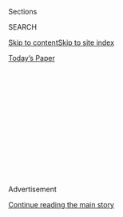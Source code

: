 <div id="app">

<div>

<div>

<div>

<div class="NYTAppHideMasthead css-1q2w90k e1suatyy0">

<div class="section css-ui9rw0 e1suatyy2">

<div class="css-eph4ug er09x8g0">

<div class="css-6n7j50">

</div>

<span class="css-1dv1kvn">Sections</span>

<div class="css-10488qs">

<span class="css-1dv1kvn">SEARCH</span>

</div>

[Skip to content](#site-content)[Skip to site
index](#site-index)

</div>

<div class="css-10698na e1huz5gh0">

</div>

</div>

<div id="masthead-bar-one" class="section hasLinks css-15hmgas e1csuq9d3">

<div class="css-uqyvli e1csuq9d0">

</div>

<div class="css-1uqjmks e1csuq9d1">

</div>

<div class="css-9e9ivx">

[](https://myaccount.nytimes3xbfgragh.onion/auth/login?response_type=cookie&client_id=vi)

</div>

<div class="css-1bvtpon e1csuq9d2">

[Today’s
Paper](https://www.nytimes3xbfgragh.onion/section/todayspaper)

</div>

</div>

</div>

</div>

<div data-aria-hidden="false">

<div id="site-content" data-role="main">

<div>

<div class="css-1aor85t" style="opacity:0.000000001;z-index:-1;visibility:hidden">

<div class="css-1hqnpie">

<div class="css-epjblv">

<span class="css-17xtcya">[Opinion](/section/opinion)</span><span class="css-x15j1o">|</span><span class="css-fwqvlz">My
Vietnam
War</span>

</div>

<div class="css-k008qs">

<div class="css-1iwv8en">

<span class="css-18z7m18"></span>

<div>

</div>

</div>

<span class="css-1n6z4y">https://nyti.ms/2DYtrur</span>

<div class="css-1705lsu">

<div class="css-4xjgmj">

<div class="css-4skfbu" data-role="toolbar" data-aria-label="Social Media Share buttons, Save button, and Comments Panel with current comment count" data-testid="share-tools">

  - 
  - 
  - 
  - 
    
    <div class="css-6n7j50">
    
    </div>

  - 

</div>

</div>

</div>

</div>

</div>

</div>

<div id="NYT_TOP_BANNER_REGION" class="css-13pd83m">

</div>

<div id="top-wrapper" class="css-1sy8kpn">

<div id="top-slug" class="css-l9onyx">

Advertisement

</div>

[Continue reading the main
story](#after-top)

<div class="ad top-wrapper" style="text-align:center;height:100%;display:block;min-height:250px">

<div id="top" class="place-ad" data-position="top" data-size-key="top">

</div>

</div>

<div id="after-top">

</div>

</div>

<div id="sponsor-wrapper" class="css-1hyfx7x">

<div id="sponsor-slug" class="css-19vbshk">

Supported by

</div>

[Continue reading the main
story](#after-sponsor)

<div id="sponsor" class="ad sponsor-wrapper" style="text-align:center;height:100%;display:block">

</div>

<div id="after-sponsor">

</div>

</div>

<div class="css-v5btjw etb61u70">

<div class="css-v05ibm etb61u71">

[Opinion](/section/opinion)

</div>

</div>

[Vietnam '67](/column/vietnam-67 "Vietnam '67")

<div class="css-1vkm6nb ehdk2mb0">

# My Vietnam War

</div>

<div class="css-xt80pu e12qa4dv0">

<div class="css-18e8msd">

<div class="css-vp77d3 epjyd6m0">

<div class="css-1baulvz">

By <span class="css-1baulvz last-byline" itemprop="name">Nancy
Biberman</span>

</div>

</div>

  - March 27,
    2018

  - 
    
    <div class="css-4xjgmj">
    
    <div class="css-d8bdto" data-role="toolbar" data-aria-label="Social Media Share buttons, Save button, and Comments Panel with current comment count" data-testid="share-tools">
    
      - 
      - 
      - 
      - 
        
        <div class="css-6n7j50">
        
        </div>
    
      - 
    
    </div>
    
    </div>

</div>

</div>

<div class="css-79elbk" data-testid="photoviewer-wrapper">

<div class="css-z3e15g" data-testid="photoviewer-wrapper-hidden">

</div>

<div class="css-1a48zt4 ehw59r15" data-testid="photoviewer-children">

![<span class="css-16f3y1r e13ogyst0" data-aria-hidden="true">Students
flash peace signs during protests at Columbia
University.</span><span class="css-cnj6d5 e1z0qqy90" itemprop="copyrightHolder"><span class="css-1ly73wi e1tej78p0">Credit...</span><span><span>Patrick
A. Burns/The New York
Times</span></span></span>](https://static01.graylady3jvrrxbe.onion/images/2018/03/27/opinion/27Vietnam-newsletter1/27Vietnam-newsletter1-articleLarge.jpg?quality=75&auto=webp&disable=upscale)

</div>

</div>

<div class="section meteredContent css-1r7ky0e" name="articleBody" itemprop="articleBody">

<div class="css-1fanzo5 StoryBodyCompanionColumn">

<div class="css-53u6y8">

It had been a winter of pent-up tension with too much time spent
indoors. I was anxious to ditch my pea coat for a tank top and soak up
some rays and music on the broad steps outside of Low Library on
Columbia University’s campus. But spring wasn’t the only thing on my
mind.

In high school, our freedom anthem had been Bob Dylan’s “Like a Rolling
Stone.” But by the time I was in college, in 1968, things no longer felt
so free, so open. Country Joe’s cynical “I-Feel-Like-I’m-Fixin’-to-die
Rag” better captured the mood.

I tried to explain my sullenness to my parents, hoping to damp down
their worries about their 19-year-old daughter, who had become an Ivy
League antiwar protester. Yes, I went to class and got good grades. But
my head and heart were in leaflet writing, dorm organizing, teach-ins
and sit-ins. My activism didn’t really surprise them: I was very much my
parents’ daughter. Our family was seeing this war in Vietnam through the
same eyes. What bound us was what we saw on the evening news every day:
women and children running from American aerial chemical bombardment,
their flesh burning, mouth’s in silent screams. Still, they were
understandably concerned.

They say Vietnam was the first TV war, and we knew it at the time.
Television was in its infancy during my own young years. My dad built
one for our living room, his electrical engineering skills honed by
developing sophisticated weaponry for aerial bombardment fighting the
Japanese in the South Pacific during World War II.

</div>

</div>

<div class="css-1fanzo5 StoryBodyCompanionColumn">

<div class="css-53u6y8">

I was born when the fight against the Nazis was barely in the rear-view
mirror, and never out of memory. Kids my age were schooled in violence:
a war that included mass genocide and the atomic bomb. Every day we were
reminded that another could start any day; in kindergarten we “ducked”
under our desks and “covered” the backs of our necks to shield ourselves
against a nuclear bomb attack. The mushroom cloud had engulfed Japan
only five years earlier; it wasn’t a stretch for our schools to worry,
and be prepared.

One Sunday morning in September 1963, four African American girls were
murdered by a bomb planted at a church in Birmingham, Ala. I was 15. Two
months later, on a November afternoon, my high school’s public address
system summoned us to the gym for an assembly. The principal announced
that the president of the United States, John F. Kennedy, had been
assassinated in Dallas. We should get our things together and go home.
My family sat glued to the TV for days, until the funeral was over; we
saw images of a blood-soaked first lady watching the vice president,
Lyndon B. Johnson, take the oath of office on an airplane en route to
Washington.

I demanded that my dad explain why all this was happening, figuring he
knew about killing. Maybe because I was old enough, at 15, to
understand, maybe because I was insistent and inconsolable about
Birmingham and Dallas, but my father told me about his wartime
experiences, and showed me his medals and dog tags, along with my
parents’ wedding photo taken June 4, 1944, two days before D-Day, my dad
looking young and cool in his Army uniform, about to be shipped out.

With one exception, my father answered my questions about the war.
First, why? Because we were attacked; the Japanese bombed our ships in
Pearl Harbor. They attacked us; we didn’t start the fight. They were
fascists, he said. Dictators, tyrants. They ruled by fear, enslaving and
incinerating millions of Jews and many others thought to be different by
a racist ideology. Racism. I understood that word. “Never again,” he
said, would that be allowed to happen. Never would it be forgotten. My
father refused to tell me how many people he killed during the war, no
matter how many times I asked. No, he said. You know enough.

</div>

</div>

<div class="css-1fanzo5 StoryBodyCompanionColumn">

<div class="css-53u6y8">

My parents, as first-generation Americans, were very much the children
of their own parents. All four of my grandparents arrived in our country
as refugees fleeing religious and political persecution, running for
their lives. They were penniless and spoke no English, but were
determined to make a better life for their children and children’s
children (me). This was the family story, and even though I didn’t speak
their language, I got the message.

On April 4, 1968, the Rev. Dr. Martin Luther King Jr. was assassinated
in Memphis. On hearing this news young people ran into the streets in
spontaneous grief and rage against the killing of a beloved leader. A
month later thousands of my classmates at Columbia barricaded ourselves
inside campus buildings, angry at the university’s decision to build a
private gym for students in a small public park separating the campus
from Harlem, and protesting the university’s involvement in Vietnam War
research for the military. The unending violence of the war, the
point-blank murders of civilians that we saw on TV, the murder of an
African American hero: With our bodies we said “enough.” I was arrested
with about 800 other students in April 1968 for criminal trespass in a
campus building.

What we did at Columbia wasn’t the first major student strike of that
era; Howard University students deserve credit for being the first. But
we were both early to student antiwar activism, which grew into an
enormous movement of young people that eventually helped end the Vietnam
War.

It took way too long. Nearly 60,000 American soldiers died. Three
million Vietnamese were killed. More bombs were dropped on Vietnam than
in the entirety of World War II. Why? For what? Who attacked whom? What
ever happened to “never again?”

Maybe we students should have done more to end the war sooner. More
demonstrations, more sit-ins, more tying up traffic and bringing normal
life to a standstill until the war stopped. We were young and
idealistic; we said “enough” to the slaughtering of innocents in our
name, and raged against the politicians who were too timid or too
corrupt, to stand up for what was right. Who refused to learn. Our
country was awash in uncontrollable violence, and unable to change.

But it did, eventually. It’s a lesson that student activists today
should take to heart. Change will come.

</div>

</div>

</div>

<div>

</div>

<div>

</div>

<div>

</div>

<div>

<div id="bottom-wrapper" class="css-1ede5it">

<div id="bottom-slug" class="css-l9onyx">

Advertisement

</div>

[Continue reading the main
story](#after-bottom)

<div id="bottom" class="ad bottom-wrapper" style="text-align:center;height:100%;display:block;min-height:90px">

</div>

<div id="after-bottom">

</div>

</div>

</div>

</div>

</div>

## Site Index

<div>

</div>

## Site Information Navigation

  - [© <span>2020</span> <span>The New York Times
    Company</span>](https://help.nytimes3xbfgragh.onion/hc/en-us/articles/115014792127-Copyright-notice)

<!-- end list -->

  - [NYTCo](https://www.nytco.com/)
  - [Contact
    Us](https://help.nytimes3xbfgragh.onion/hc/en-us/articles/115015385887-Contact-Us)
  - [Work with us](https://www.nytco.com/careers/)
  - [Advertise](https://nytmediakit.com/)
  - [T Brand Studio](http://www.tbrandstudio.com/)
  - [Your Ad
    Choices](https://www.nytimes3xbfgragh.onion/privacy/cookie-policy#how-do-i-manage-trackers)
  - [Privacy](https://www.nytimes3xbfgragh.onion/privacy)
  - [Terms of
    Service](https://help.nytimes3xbfgragh.onion/hc/en-us/articles/115014893428-Terms-of-service)
  - [Terms of
    Sale](https://help.nytimes3xbfgragh.onion/hc/en-us/articles/115014893968-Terms-of-sale)
  - [Site
    Map](https://spiderbites.nytimes3xbfgragh.onion)
  - [Help](https://help.nytimes3xbfgragh.onion/hc/en-us)
  - [Subscriptions](https://www.nytimes3xbfgragh.onion/subscription?campaignId=37WXW)

</div>

</div>

</div>

</div>
